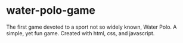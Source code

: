 # water-polo-game
The first game devoted to a sport not so widely known, Water Polo. A simple, yet fun game. Created with html, css, and javascript.
